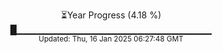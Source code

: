 <p align="center">
⏳Year Progress (4.18 %) <br>
█▁▁▁▁▁▁▁▁▁▁▁▁▁▁▁▁▁▁▁▁▁▁▁▁▁▁▁▁▁ <br>
<sub>Updated: Thu, 16 Jan 2025 06:27:48 GMT</sub>
</p>

